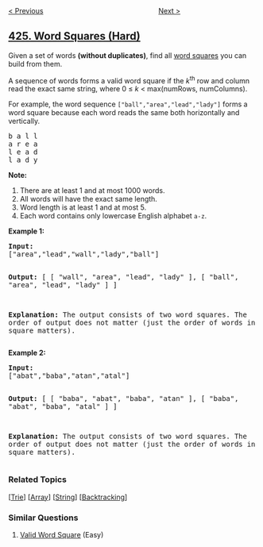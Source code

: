 <!--|This file generated by command(leetcode description); DO NOT EDIT.    |-->
<!--+----------------------------------------------------------------------+-->
<!--|@author    openset <openset.wang@gmail.com>                           |-->
<!--|@link      https://github.com/openset                                 |-->
<!--|@home      https://github.com/openset/leetcode                        |-->
<!--+----------------------------------------------------------------------+-->

[< Previous](../longest-repeating-character-replacement "Longest Repeating Character Replacement")
　　　　　　　　　　　　　　　　
[Next >](../convert-binary-search-tree-to-sorted-doubly-linked-list "Convert Binary Search Tree to Sorted Doubly Linked List")

## [425. Word Squares (Hard)](https://leetcode.com/problems/word-squares "单词方块")

<p>Given a set of words <b>(without duplicates)</b>, find all <a href="https://en.wikipedia.org/wiki/Word_square" target="_blank">word squares</a> you can build from them.</p>

<p>A sequence of words forms a valid word square if the <i>k</i><sup>th</sup> row and column read the exact same string, where 0 &le; <i>k</i> &lt; max(numRows, numColumns).</p>

<p>For example, the word sequence <code>["ball","area","lead","lady"]</code> forms a word square because each word reads the same both horizontally and vertically.</p>

<pre>
b a l l
a r e a
l e a d
l a d y
</pre>

<p><b>Note:</b><br />
<ol>
<li>There are at least 1 and at most 1000 words.</li>
<li>All words will have the exact same length.</li>
<li>Word length is at least 1 and at most 5.</li>
<li>Each word contains only lowercase English alphabet <code>a-z</code>.</li>
</ol>
</p>

<p><b>Example 1:</b>
<pre>
<b>Input:</b>
["area","lead","wall","lady","ball"]

<b>Output:</b>
[
  [ "wall",
    "area",
    "lead",
    "lady"
  ],
  [ "ball",
    "area",
    "lead",
    "lady"
  ]
]

<b>Explanation:</b>
The output consists of two word squares. The order of output does not matter (just the order of words in each word square matters).
</pre>
</p>

<p><b>Example 2:</b>
<pre>
<b>Input:</b>
["abat","baba","atan","atal"]

<b>Output:</b>
[
  [ "baba",
    "abat",
    "baba",
    "atan"
  ],
  [ "baba",
    "abat",
    "baba",
    "atal"
  ]
]

<b>Explanation:</b>
The output consists of two word squares. The order of output does not matter (just the order of words in each word square matters).
</pre>
</p>

### Related Topics
  [[Trie](../../tag/trie/README.md)]
  [[Array](../../tag/array/README.md)]
  [[String](../../tag/string/README.md)]
  [[Backtracking](../../tag/backtracking/README.md)]

### Similar Questions
  1. [Valid Word Square](../valid-word-square) (Easy)
